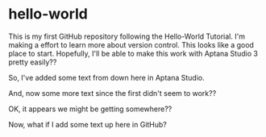 # hello-world
This is my first GitHub repository following the Hello-World Tutorial.
I'm making a effort to learn more about version control.
This looks like a good place to start.
Hopefully, I'll be able to make this work with Aptana Studio 3 pretty easily??


So, I've added some text from down here in Aptana Studio.

And, now some more text since the first didn't seem to work??

OK, it appears we might be getting somewhere??

Now, what if I add some text up here in GitHub?
